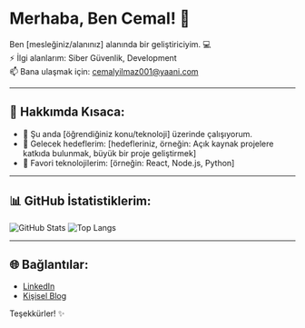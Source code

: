 # Merhaba, Ben Cemal! 👋

Ben [mesleğiniz/alanınız] alanında bir geliştiriciyim. 💻  
⚡ İlgi alanlarım: Siber Güvenlik, Development  
📫 Bana ulaşmak için: cemalyilmaz001@yaani.com

---

## 🚀 Hakkımda Kısaca:

- 🌱 Şu anda [öğrendiğiniz konu/teknoloji] üzerinde çalışıyorum.
- 🎯 Gelecek hedeflerim: [hedefleriniz, örneğin: Açık kaynak projelere katkıda bulunmak, büyük bir proje geliştirmek]
- 🖤 Favori teknolojilerim: [örneğin: React, Node.js, Python]

---

## 📊 GitHub İstatistiklerim:
![GitHub Stats](https://github-readme-stats.vercel.app/api?username=dXl1bXN1eg&show_icons=true&theme=radical)
![Top Langs](https://github-readme-stats.vercel.app/api/top-langs/?username=dXl1bXN1eg&layout=compact&theme=radical)

---

## 🌐 Bağlantılar:
- [LinkedIn](https://www.linkedin.com/in/kullaniciadiniz)
- [Kişisel Blog](https://dXl1bXN1eg.github.io)

Teşekkürler! ✨
